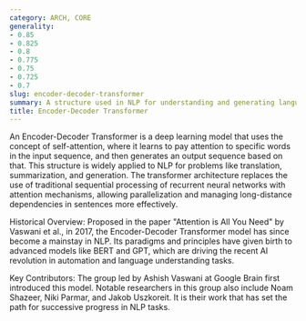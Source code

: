 ```yaml
---
category: ARCH, CORE
generality:
- 0.85
- 0.825
- 0.8
- 0.775
- 0.75
- 0.725
- 0.7
slug: encoder-decoder-transformer
summary: A structure used in NLP for understanding and generating language by encoding input and decoding the output.
title: Encoder-Decoder Transformer
---
```


An Encoder-Decoder Transformer is a deep learning model that uses the concept of self-attention, where it learns to pay attention to specific words in the input sequence, and then generates an output sequence based on that. This structure is widely applied to NLP for problems like translation, summarization, and generation. The transformer architecture replaces the use of traditional sequential processing of recurrent neural networks with attention mechanisms, allowing parallelization and managing long-distance dependencies in sentences more effectively.

Historical Overview: Proposed in the paper "Attention is All You Need" by Vaswani et al., in 2017, the Encoder-Decoder Transformer model has since become a mainstay in NLP. Its paradigms and principles have given birth to advanced models like BERT and GPT, which are driving the recent AI revolution in automation and language understanding tasks.

Key Contributors: The group led by Ashish Vaswani at Google Brain first introduced this model. Notable researchers in this group also include Noam Shazeer, Niki Parmar, and Jakob Uszkoreit. It is their work that has set the path for successive progress in NLP tasks.